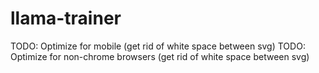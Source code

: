 # llama-trainer

TODO: Optimize for mobile (get rid of white space between svg)
TODO: Optimize for non-chrome browsers (get rid of white space between svg)
